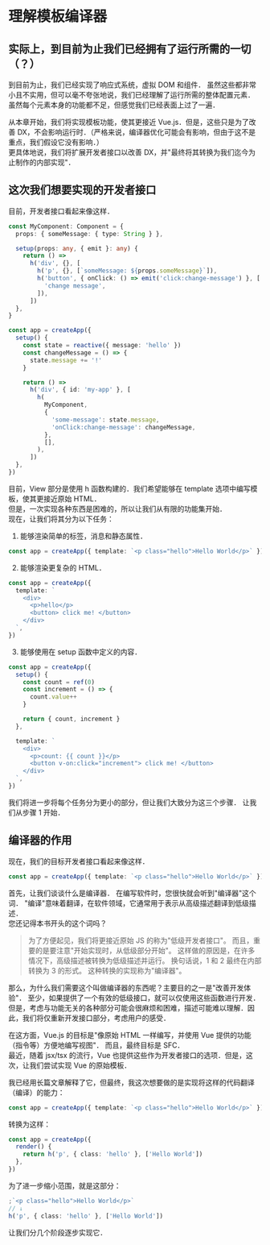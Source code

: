 # 理解模板编译器

## 实际上，到目前为止我们已经拥有了运行所需的一切（？）

到目前为止，我们已经实现了响应式系统，虚拟 DOM 和组件．
虽然这些都非常小且不实用，但可以毫不夸张地说，我们已经理解了运行所需的整体配置元素．
虽然每个元素本身的功能都不足，但感觉我们已经表面上过了一遍．

从本章开始，我们将实现模板功能，使其更接近 Vue.js．但是，这些只是为了改善 DX，不会影响运行时．（严格来说，编译器优化可能会有影响，但由于这不是重点，我们假设它没有影响．）\
更具体地说，我们将扩展开发者接口以改善 DX，并"最终将其转换为我们迄今为止制作的内部实现"．

## 这次我们想要实现的开发者接口

目前，开发者接口看起来像这样．

```ts
const MyComponent: Component = {
  props: { someMessage: { type: String } },

  setup(props: any, { emit }: any) {
    return () =>
      h('div', {}, [
        h('p', {}, [`someMessage: ${props.someMessage}`]),
        h('button', { onClick: () => emit('click:change-message') }, [
          'change message',
        ]),
      ])
  },
}

const app = createApp({
  setup() {
    const state = reactive({ message: 'hello' })
    const changeMessage = () => {
      state.message += '!'
    }

    return () =>
      h('div', { id: 'my-app' }, [
        h(
          MyComponent,
          {
            'some-message': state.message,
            'onClick:change-message': changeMessage,
          },
          [],
        ),
      ])
  },
})
```

目前，View 部分是使用 h 函数构建的．我们希望能够在 template 选项中编写模板，使其更接近原始 HTML．\
但是，一次实现各种东西是困难的，所以让我们从有限的功能集开始．\
现在，让我们将其分为以下任务：

1. 能够渲染简单的标签，消息和静态属性．

```ts
const app = createApp({ template: `<p class="hello">Hello World</p>` })
```

2. 能够渲染更复杂的 HTML．

```ts
const app = createApp({
  template: `
    <div>
      <p>hello</p>
      <button> click me! </button>
    </div>
  `,
})
```

3. 能够使用在 setup 函数中定义的内容．

```ts
const app = createApp({
  setup() {
    const count = ref(0)
    const increment = () => {
      count.value++
    }

    return { count, increment }
  },

  template: `
    <div>
      <p>count: {{ count }}</p>
      <button v-on:click="increment"> click me! </button>
    </div>
  `,
})
```

我们将进一步将每个任务分为更小的部分，但让我们大致分为这三个步骤．
让我们从步骤 1 开始．

## 编译器的作用

现在，我们的目标开发者接口看起来像这样．

```ts
const app = createApp({ template: `<p class="hello">Hello World</p>` })
```

首先，让我们谈谈什么是编译器．
在编写软件时，您很快就会听到"编译器"这个词．
"编译"意味着翻译，在软件领域，它通常用于表示从高级描述翻译到低级描述．\
您还记得本书开头的这个词吗？

> 为了方便起见，我们将更接近原始 JS 的称为"低级开发者接口"。
> 而且，重要的是要注意"开始实现时，从低级部分开始"。
> 这样做的原因是，在许多情况下，高级描述被转换为低级描述并运行。
> 换句话说，1 和 2 最终在内部转换为 3 的形式。
> 这种转换的实现称为"编译器"。

那么，为什么我们需要这个叫做编译器的东西呢？主要目的之一是"改善开发体验"．
至少，如果提供了一个有效的低级接口，就可以仅使用这些函数进行开发．
但是，考虑与功能无关的各种部分可能会很麻烦和困难，描述可能难以理解．因此，我们将仅重新开发接口部分，考虑用户的感受．

在这方面，Vue.js 的目标是"像原始 HTML 一样编写，并使用 Vue 提供的功能（指令等）方便地编写视图"．
而且，最终目标是 SFC．\
最近，随着 jsx/tsx 的流行，Vue 也提供这些作为开发者接口的选项．但是，这次，让我们尝试实现 Vue 的原始模板．

我已经用长篇文章解释了它，但最终，我这次想要做的是实现将这样的代码翻译（编译）的能力：

```ts
const app = createApp({ template: `<p class="hello">Hello World</p>` })
```

转换为这样：

```ts
const app = createApp({
  render() {
    return h('p', { class: 'hello' }, ['Hello World'])
  },
})
```

为了进一步缩小范围，就是这部分：

```ts
;`<p class="hello">Hello World</p>`
// ↓
h('p', { class: 'hello' }, ['Hello World'])
```

让我们分几个阶段逐步实现它．
